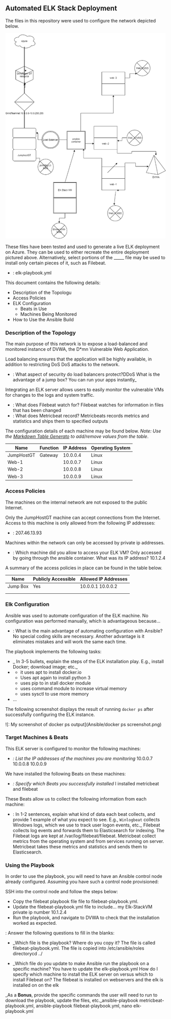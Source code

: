 ## Automated ELK Stack Deployment

The files in this repository were used to configure the network depicted below.

![My diagram](Diagram/diagram.png)

These files have been tested and used to generate a live ELK deployment on Azure. They can be used to either recreate the entire deployment pictured above. Alternatively, select portions of the _____ file may be used to install only certain pieces of it, such as Filebeat.

  - : elk-playbook.yml

This document contains the following details:
- Description of the Topologu
- Access Policies
- ELK Configuration
  - Beats in Use
  - Machines Being Monitored
- How to Use the Ansible Build


### Description of the Topology

The main purpose of this network is to expose a load-balanced and monitored instance of DVWA, the D*mn Vulnerable Web Application.

Load balancing ensures that the application will be highly available, in addition to restricting DoS DoS attacks to the network.
- :   What aspect of security do load balancers protect?DDoS What is the advantage of a jump box? You can run your apps instantly_

Integrating an ELK server allows users to easily monitor the vulnerable VMs for changes to the logs and system traffic.
- : What does Filebeat watch for? Filebeat watches for information in files that has been changed
- : What does Metricbeat record? Metricbeats records metrics and statistics and ships them to specified outputs

The configuration details of each machine may be found below.
_Note: Use the [Markdown Table Generato](http://www.tablesgenerator.com/markdown_tables) to add/remove values from the table_.

| Name     | Function | IP Address | Operating System |
|----------|----------|------------|------------------|
| JumpHostGT | Gateway  | 10.0.0.4   | Linux            |
| Web-1    |           |  10.0.0.7          | Linux                 |
| Web-2     |          | 10.0.0.8           | Linux                  |
| Web-3     |          | 10.0.0.9           | Linux                  |

### Access Policies

The machines on the internal network are not exposed to the public Internet. 

Only the JumpHostGT machine can accept connections from the Internet. Access to this machine is only allowed from the following IP addresses: 
- : 207.46.13.93

Machines within the network can only be accessed by private ip addresses.
- : Which machine did you allow to access your ELK VM? Only accessed by going through the ansible container.  What was its IP address? 10.1.2.4

A summary of the access policies in place can be found in the table below.

| Name     | Publicly Accessible | Allowed IP Addresses |
|----------|---------------------|----------------------|
| Jump Box | Yes            | 10.0.0.1 10.0.0.2    |
|          |                     |                      |
|          |                     |                      |

### Elk Configuration

Ansible was used to automate configuration of the ELK machine. No configuration was performed manually, which is advantageous because...
- : What is the main advantage of automating configuration with Ansible? No special coding skills are necessary. Another advantage is it eliminates mistakes and will work the same each time. 

The playbook implements the following tasks:
- _ In 3-5 bullets, explain the steps of the ELK installation play. E.g., install Docker; download image; etc._
- * it uses apt to install docker.io    
  * Uses apt again to install python 3
  * uses pip to in stall docker module
  * uses command module to increase virtual memory
  * uses sysctl to use more memory
- ...

The following screenshot displays the result of running `docker ps` after successfully configuring the ELK instance.

![: My screenshot of docker ps output](Ansible/docker ps screenshot.png)

### Target Machines & Beats
This ELK server is configured to monitor the following machines:
- _: List the IP addresses of the machines you are monitoring_
10.0.0.7
10.0.0.8
10.0.0.9

We have installed the following Beats on these machines:
- _: Specify which Beats you successfully installed_ 
I installed metricbeat and filebeat

These Beats allow us to collect the following information from each machine:
- : In 1-2 sentences, explain what kind of data each beat collects, and provide 1 example of what you expect to see. E.g., `Winlogbeat` collects Windows logs, which we use to track user logon events, etc._
Filebeat collects log events and forwards them to Elasticsearch for indexing. The Filebeat logs are kept at /var/log/filebeat/filebeat.
Metricbeat collect metrics from the operating system and from services running on server. Metricbeat takes these metrics and statistics and 
sends them to Elasticsearch.
### Using the Playbook
In order to use the playbook, you will need to have an Ansible control node already configured. Assuming you have such a control node provisioned: 

SSH into the control node and follow the steps below:
- Copy the filebeat playbook file  file to filebeat-playbook.yml.
- Update the filebeat-playbook.yml file to include... my Elk-StackVM private ip number 10.1.2.4
- Run the playbook, and navigate to DVWA to check that the installation worked as expected.

: Answer the following questions to fill in the blanks:  
- _Which file is the playbook? Where do you copy it? The file is called filebeat-playbook.yml. The file is copied into /etc/ansible/roles directorycd ../

- _Which file do you update to make Ansible run the playbook on a specific machine? You have to update the elk-playbook.yml                                                            How do I specify which machine to install the ELK server on versus which to install Filebeat on? The filebeat is installed on webservers and the elk is installed on on the elk 

_As a **Bonus**, provide the specific commands the user will need to run to download the playbook, update the files, etc._ansible-playbook metricbeat-playbook.yml,  ansible-playbook filebeat-playbook.yml, nano elk-playbook.yml
